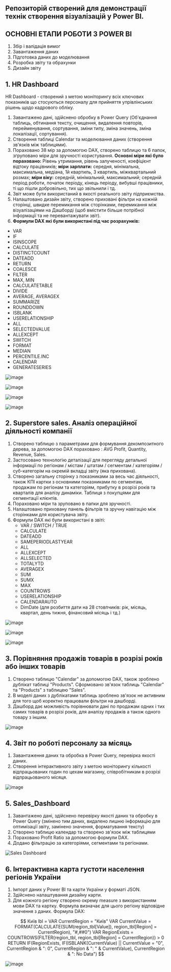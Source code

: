 ## Репозиторій створений для демонстрації технік створення візуалізацій у Power BI.
## ОСНОВНІ ЕТАПИ РОБОТИ З POWER BI
1. Збір і валідація вимог
2. Завантаження даних
3. Підготовка даних до моделювання
4. Розробка звіту та обрахунки
5. Дизайн звіту


## 1. HR Dashboard
HR Dashboard - створений з метою моніторингу всіх ключових показників що стосуються персоналу для прийняття упрівлінських рішень щодо кадрового обліку.
1. Завантажено дані, здійснено обробку в Power Query (Об'єднання таблиць, обтинання тексту, очищення, видалення повторів, перейменування, сортування, зміни типу, зміна значень, зміна локалізації, сортування).
2. Створення таблиці Calendar та моделювання даних (створення зв'язків між таблицями).
3. Пораховано 38 мір за допомогою DAX, створено таблицю та 6 папок, згруповано міри для зручності користування.
**Основні міри які було пораховано:** Рівень утримання, рівень залученості, коефіцієнт відтоку працівників; **міри зарплати:** середня, мінімальна, максимальна, медіана, 1й квартиль, 3 квартиль, міжквартальний розмах; **міри віку:** середній, мінімальний, максимальний; середній період роботи, початок періоду, кінець періоду, вибувші працівники, ті що пішли добровільно, тих що звільнили і тд.
4. Звіт може бути використаний в якості реального звіту підприємства.
5. Налаштовано дизайн звіту, створено приховані фільтри на кожній сторінці, швидке перемикання між сторінками, перемикання між візуалізаціями на Дашборді (щоб вмістити більше потрібної інформації та не перевантажувати звіт).
6. **Формули DAX які були використані під час розрахунків:**
- VAR
- IF
- ISINSCOPE
- CALCULATE
- DISTINCTCOUNT
- DATEADD
- RETURN
- COALESCE
- FILTER
- MAX, MIN
- CALCULATETABLE
- DIVIDE
- AVERAGE, AVERAGEX
- SUMMARIZE
- ROUNDDOWN
- ISBLANK
- USERELATIONSHIP
- ALL
- SELECTEDVALUE
- ALLEXCEPT
- SWITCH
- FORMAT
- MEDIAN
- PERCENTILE.INC
- CALENDAR
- GENERATESERIES

![image](https://github.com/user-attachments/assets/c09ea7df-20fa-46b4-970f-772a8bd8e9cc)

![image](https://github.com/user-attachments/assets/e961c652-c3ae-4b3f-b25f-9eaedd50c105)

![image](https://github.com/user-attachments/assets/14ed092f-8428-46e5-a696-ed73c768047a)

![image](https://github.com/user-attachments/assets/9f71a1a0-3466-445d-a761-462579741499)



## 2. Superstore sales. Аналіз операційної діяльності компанії
1. Створено таблицю з параметрами для формування декомпозитного дерева, за допомогою DAX пораховано : AVG Profit, Quantity, Revenue, Sales.
2. Застосовано технологію деталізації для перегляду детальної інформації по регіонам / містам / штатам / сегментам / категоріям / суб-категорім на окремій вкладці звіту (яка прихована).
3. Створено загальну сторінку з показниками за весь час діяльності, також КПІ картки з основними показниками по сегментам, продажам по регіонам та категоріям, прибутку в розрізі років та кварталів для аналізу динаміки. Таблиця з покупцями для сегментації клієнтів.
4. Пораховано міри та зруповано в папки для зручності.
5. Налаштовано приховану панель фільтрів та зручну навігацію між сторінками для користувача звіту.
6. Формули DAX які були використані в звіті:
   - VAR / SWITCH / TRUE 
   - CALCULATE
   - DATEADD
   - SAMEPERIODLASTYEAR 
   - ALL
   - ALLEXCEPT 
   - ALLSELECTED
   - TOTALYTD
   - AVERAGEX
   - SUM
   - SUMX
   - MAX
   - COUNTROWS
   - USERELATIONSHIP
   - CALENDARAUTO
   - DimDate (для розбиття дати на 28 стовпчиків: рік, місяць, квартал, день тижня, фінансовий місяць і тд.)

![image](https://github.com/user-attachments/assets/6b1927ff-819c-470b-a679-ea6c9efcf7d5)


![image](https://github.com/user-attachments/assets/625e9ede-c153-44c3-bd17-e9a164695434)


![image](https://github.com/user-attachments/assets/d2c43bf6-5762-474c-8dee-0f3388a5912c)



## 3. Порівняння продажів товарів в розрізі років або інших товарів
1. Створено таблицю "Calendar" за допомогою DAX, також зроблено дублікат таблиці "Products". Сформовано зв'язок таблиць "Calendar" та "Products" з таблицею "Sales".
2. В моделі даних з дублікатами таблиць зроблено зв'язок не активним для того щоб коректно працювали фільтри на дашборді.
3. Дашборд дає можливість порівнювати дані по продажам одних і тих самих товарів в розрізі років, для аналізу продажів а також одного товару з іншим.

![image](https://github.com/user-attachments/assets/7e7e9ed9-a23d-4245-974f-0108818cc3ba)



## 4. Звіт по роботі персоналу за місяць
1. Завантаження даних та обробка в Power Query, перевірка якості даних.
2. Створення інтерактивного звіту з метою моніторингу кількості відпрацьованих годин по цехам магазину, співробітникам в розрізі відпрацьованого місяця.

![image](https://github.com/user-attachments/assets/b97198bc-790e-4ad8-8bac-84d57762c13b)



## 5. Sales_Dashboard
1. Завантажено дані, здійснено перевірку якості даних та обробку в Power Query (змінено тим даних, видалено лишню інформацію для оптимізації звіту, замінено значення, форматування тексту)
2. Створено таблицю календар та створено зв'язок між таблицями
3. Пораховано Profit Ratio за допомогою формули DAX.
4. Додано фільтрацію за категоріями, сегментами та регіонами.

![Sales Dashboard](https://github.com/user-attachments/assets/a04f18e7-70d9-4b50-95ad-43ed4928f400)





## 6. Інтерактивна карта густоти населення регіонів України
1. Імпорт даних у Power BI та карти України у форматі JSON.
2.  Здійснено налаштування дизайну карти.
3.  Для кожного регіону створено окрему measure з використанням мови DAX та картку. Формула визначає для цього регіону відповідне значення з даних.
Формула DAX:

$$ 
Київ lbl = 
VAR CurrentRegion = "Київ"
VAR CurrentValue = FORMAT(CALCULATE(SUM(region_tbl[Value]), region_tbl[Region] = CurrentRegion), "#,##0")
VAR RegionExists = COUNTROWS(FILTER(region_tbl, region_tbl[Region] = CurrentRegion)) > 0
RETURN
    IF(RegionExists, IF(ISBLANK(CurrentValue) || CurrentValue = "0", CurrentRegion & ": 0", CurrentRegion & ": " & CurrentValue), CurrentRegion & ": No Data") 
$$

![image](https://github.com/user-attachments/assets/325b31cf-741c-464a-bd17-91b825bddc93)


